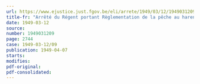 ```yaml
---
url: https://www.ejustice.just.fgov.be/eli/arrete/1949/03/12/1949031209/justel
title-fr: "Arrêté du Régent portant Règlementation de la pêche au hareng guais"
date: 1949-03-12
source:
number: 1949031209
page: 2744
case: 1949-03-12/09
publication: 1949-04-07
starts:
modifies:
pdf-original:
pdf-consolidated:
---
```


